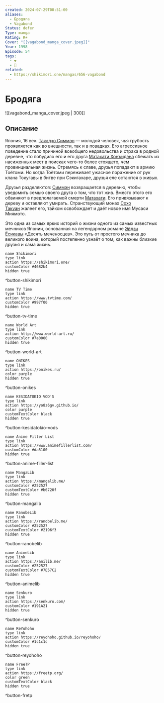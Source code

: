 ```yaml
---
created: 2024-07-29T00:51:00
aliases:
  - Бродяга
  - Vagabond
Status: defer
Type: manga
Rating: R+
Cover: "[[vagabond_manga_cover.jpeg]]"
Year: 1998
Episode: 54
tags:
  - ❤
  - 🔞
related:
  - https://shikimori.one/mangas/656-vagabond
---
```


# Бродяга

![[vagabond_manga_cover.jpeg | 300]]


## Описание

Япония, 16 век. [Такэдзо Симмэн](https://shikimori.one/characters/6194-musashi-miyamoto) — молодой человек, чья грубость проявляется как во внешности, так и в повадках. Его агрессивное поведение стало причиной всеобщего недовольства и страха в родной деревне, что побудило его и его друга [Матахати Хонъидэна](https://shikimori.one/characters/8134-matahachi-honiden) сбежать из насиженных мест в поисках чего-то более стоящего, чем провинциальная жизнь. Стремясь к славе, друзья попадают в армию Тоётоми. Но когда Тоётоми переживает ужасное поражение от рук клана Токугавы в битве при Сэкигахаре, друзья еле остаются в живых.

Друзья разделяются: [Симмэн](https://shikimori.one/characters/6194-musashi-miyamoto) возвращается в деревню, чтобы уведомить семью своего друга о том, что тот жив. Вместо этого его обвиняют в предполагаемой смерти [Матахати](https://shikimori.one/characters/8134-matahachi-honiden). Его привязывают к дереву и оставляют умирать. Странствующий монах [Сохо Такуан](https://shikimori.one/characters/14182-souhou-takuan) жалеет его, тайком освобождает и даёт новое имя Мусаси Миямото.

Это одна из самых ярких историй о жизни одного из самых известных мечников Японии, основанная на легендарном романе [Эйдзи Ёсикавы](https://shikimori.one/people/5760-eiji-yoshikawa) «Десять меченосцев». Это путь от простого мечника до великого воина, который постепенно узнаёт о том, как важны близкие друзья и сама жизнь.


```button
name Shikimori
type link
action https://shikimori.one/
customColor #4682b4
hidden true
```
^button-shikimori

```button
name TV Time
type link
action https://www.tvtime.com/
customColor #997f00
hidden true
```
^button-tv-time

```button
name World Art
type link
action http://www.world-art.ru/
customColor #7a0000
hidden true
```
^button-world-art

```button
name ONIKES
type link
action https://onikes.ru/
color purple
hidden true
```
^button-onikes

```button
name KESIDATOKIO VOD'S
type link
action https://yo8z6gv.github.io/
color purple
customTextColor black
hidden true
```
^button-kesidatokio-vods

```button
name Anime Filler List
type link
action https://www.animefillerlist.com/
customColor #da5100
hidden true
```
^button-anime-filler-list

```button
name MangaLib
type link
action https://mangalib.me/
customColor #252527
customTextColor #b6720f
hidden true
```
^button-mangalib

```button
name RanobeLib
type link
action https://ranobelib.me/
customColor #252527
customTextColor #2196f3
hidden true
```
^button-ranobelib

```button
name AnimeLib
type link
action https://anilib.me/
customColor #252527
customTextColor #7E57C2
hidden true
```
^button-animelib

```button
name Senkuro
type link
action https://senkuro.com/
customColor #191A21
hidden true
```
^button-senkuro

```button
name ReYohoho
type link
action https://reyohoho.github.io/reyohoho/
customColor #1c1c1c
hidden true
```
^button-reyohoho

```button
name FreeTP
type link
action https://freetp.org/
color green
customTextColor black
hidden true
```
^button-fretp
